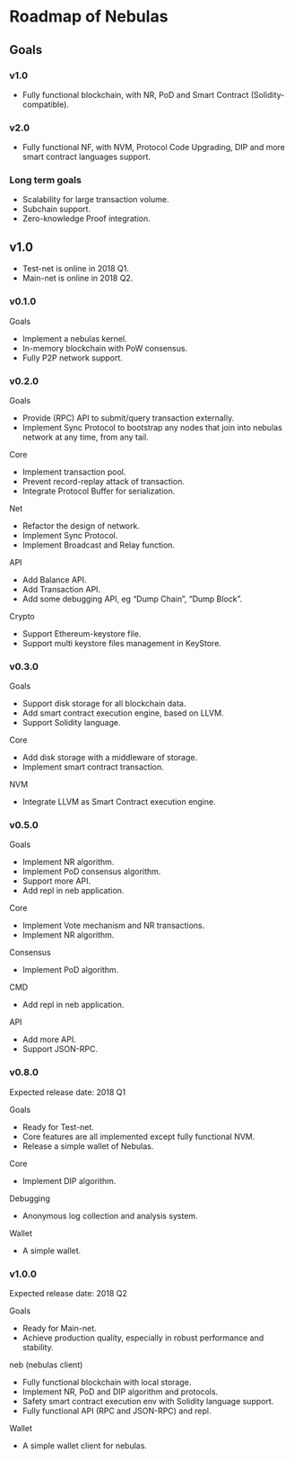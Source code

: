 # Roadmap of Nebulas

## Goals

### v1.0

* Fully functional blockchain, with NR, PoD and Smart Contract (Solidity-compatible).

### v2.0

* Fully functional NF, with NVM, Protocol Code Upgrading, DIP and more smart contract languages support.

### Long term goals

* Scalability for large transaction volume.
* Subchain support.
* Zero-knowledge Proof integration.

## v1.0

* Test-net is online in 2018 Q1.
* Main-net is online in 2018 Q2.


### v0.1.0

Goals

* Implement a nebulas kernel.
* In-memory blockchain with PoW consensus.
* Fully P2P network support.


### v0.2.0

Goals

* Provide (RPC) API to submit/query transaction externally.
* Implement Sync Protocol to bootstrap any nodes that join into nebulas network at any time, from any tail.

Core

* Implement transaction pool.
* Prevent record-replay attack of transaction.
* Integrate Protocol Buffer for serialization.

Net

* Refactor the design of network.
* Implement Sync Protocol.
* Implement Broadcast and Relay function.

API

* Add Balance API.
* Add Transaction API.
* Add some debugging API, eg “Dump Chain”, “Dump Block”.

Crypto

* Support Ethereum-keystore file.
* Support multi keystore files management in KeyStore.


### v0.3.0

Goals

* Support disk storage for all blockchain data.
* Add smart contract execution engine, based on LLVM.
* Support Solidity language.

Core

* Add disk storage with a middleware of storage.
* Implement smart contract transaction.

NVM

*  Integrate LLVM as Smart Contract execution engine.


### v0.5.0

Goals

* Implement NR algorithm.
* Implement PoD consensus algorithm.
* Support more API.
* Add repl in neb application.

Core

* Implement Vote mechanism and NR transactions.
* Implement NR algorithm.

Consensus

* Implement PoD algorithm.

CMD

* Add repl in neb application.

API

* Add more API.
* Support JSON-RPC.


### v0.8.0

Expected release date: 2018 Q1

Goals

* Ready for Test-net.
* Core features are all implemented except fully functional NVM.
* Release a simple wallet of Nebulas.

Core

* Implement DIP algorithm.

Debugging

*  Anonymous log collection and analysis system.

Wallet

* A simple wallet.


### v1.0.0

Expected release date: 2018 Q2

Goals

* Ready for Main-net.
* Achieve production quality, especially in robust performance and stability.

neb (nebulas client)

* Fully functional blockchain with local storage.
* Implement NR, PoD and DIP algorithm and protocols.
* Safety smart contract execution env with Solidity language support.
* Fully functional API (RPC and JSON-RPC) and repl.

Wallet

* A simple wallet client for nebulas.
